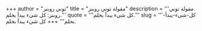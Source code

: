 +++
author = "توني روبنز"
title = "مقولة توني روبنز"
description = '''مقولة توني روبنز: كل شيء يبدأ بحلم.'''
quote = '''كل شيء يبدأ بحلم.'''
slug = '''كل-شيء-يبدأ-بحلم'''
+++
كل شيء يبدأ بحلم.
